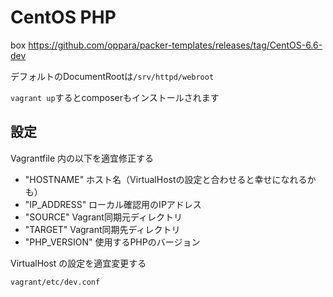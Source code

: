 # CentOS PHP

box
<https://github.com/oppara/packer-templates/releases/tag/CentOS-6.6-dev>

デフォルトのDocumentRootは`/srv/httpd/webroot`

`vagrant up`するとcomposerもインストールされます


## 設定

Vagrantfile 内の以下を適宜修正する

- "HOSTNAME" ホスト名（VirtualHostの設定と合わせると幸せになれるかも）
- "IP\_ADDRESS" ローカル確認用のIPアドレス
- "SOURCE" Vagrant同期元ディレクトリ
- "TARGET" Vagrant同期先ディレクトリ
- "PHP\_VERSION" 使用するPHPのバージョン

VirtualHost の設定を適宜変更する

```
vagrant/etc/dev.conf
```


